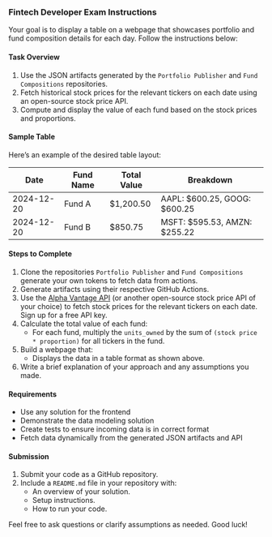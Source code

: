 ### Fintech Developer Exam Instructions

Your goal is to display a table on a webpage that showcases portfolio and fund composition details for each day. Follow the instructions below:

#### **Task Overview**
1. Use the JSON artifacts generated by the `Portfolio Publisher` and `Fund Compositions` repositories.
2. Fetch historical stock prices for the relevant tickers on each date using an open-source stock price API.
3. Compute and display the value of each fund based on the stock prices and proportions.

#### **Sample Table**
Here’s an example of the desired table layout:

| Date       | Fund Name | Total Value | Breakdown                       |
|------------|-----------|-------------|---------------------------------|
| 2024-12-20 | Fund A    | $1,200.50   | AAPL: $600.25, GOOG: $600.25   |
| 2024-12-20 | Fund B    | $850.75     | MSFT: $595.53, AMZN: $255.22   |

#### **Steps to Complete**
1. Clone the repositories `Portfolio Publisher` and `Fund Compositions` generate your own tokens to fetch data from actions.
2. Generate artifacts using their respective GitHub Actions.
3. Use the [Alpha Vantage API](https://www.alphavantage.co/) (or another open-source stock price API of your choice) to fetch stock prices for the relevant tickers on each date. Sign up for a free API key.
4. Calculate the total value of each fund:
   - For each fund, multiply the `units_owned` by the sum of `(stock price * proportion)` for all tickers in the fund.
5. Build a webpage that:
   - Displays the data in a table format as shown above.
6. Write a brief explanation of your approach and any assumptions you made.

#### **Requirements**
- Use any solution for the frontend
- Demonstrate the data modeling solution
- Create tests to ensure incoming data is in correct format
- Fetch data dynamically from the generated JSON artifacts and API

#### **Submission**
1. Submit your code as a GitHub repository.
2. Include a `README.md` file in your repository with:
   - An overview of your solution.
   - Setup instructions.
   - How to run your code.

Feel free to ask questions or clarify assumptions as needed. Good luck!